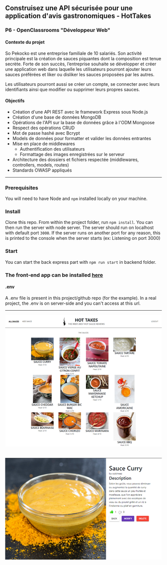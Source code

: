 ## Construisez une API sécurisée pour une application d'avis gastronomiques - HotTakes

### P6 - OpenClassrooms "Développeur Web"

#### Contexte du projet

So Pekocko est une entreprise familiale de 10 salariés. Son activité principale est la création de sauces piquantes dont la composition est tenue secrète. Forte de son succès, l’entreprise souhaite se développer et créer une application web dans laquelle les utilisateurs pourront ajouter leurs sauces préférées et liker ou disliker les sauces proposées par les autres.

Les utilisateurs pourront aussi se créer un compte, se connecter avec leurs identifiants ainsi que modifier ou supprimer leurs propres sauces.

#### Objectifs
- Création d'une API REST avec le framework Express sous Node.js
- Création d'une base de données MongoDB
- Opérations de l'API sur la base de données grâce à l'ODM Mongoose
- Respect des opérations CRUD
- Mot de passe hashé avec Bcrypt
- Models de données pour formatter et valider les données entrantes
- Mise en place de middlewares
  - Authentification des utilisateurs
  - Formattage des images enregistrées sur le serveur
- Architecture des dossiers et fichiers respectée (middlewares, controllers, models, routes)
- Standards OWASP appliqués

---

### Prerequisites ###

You will need to have Node and `npm` installed locally on your machine.

### Install

Clone this repo. From within the project folder, run `npm install`. You can then run the server with node server. The server should run on localhost with default port `3000`. If the server runs on another port for any reason, this is printed to the console when the server starts (ex: Listening on port 3000)

### Start

You can start the back express part with `npm run start` in backend folder.

### The front-end app can be installed [here](https://github.com/OpenClassrooms-Student-Center/Web-Developer-P6)

#### .env

A .env file is present in this project/github repo (for the example).
In a real project, the .env is on server-side and you can't access at this url.

---

![Site complet](/assets/HotTakes%20P6%20OCR%20DW.png)
<br/>
<br/>
<br/>
![Site complet](/assets/HotTakes%202%20P6%20OCR%20DW.png)
